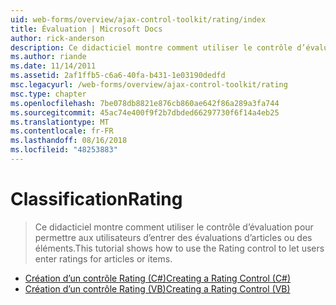 ```yaml
---
uid: web-forms/overview/ajax-control-toolkit/rating/index
title: Évaluation | Microsoft Docs
author: rick-anderson
description: Ce didacticiel montre comment utiliser le contrôle d’évaluation pour permettre aux utilisateurs d’entrer des évaluations d’articles ou des éléments.
ms.author: riande
ms.date: 11/14/2011
ms.assetid: 2af1ffb5-c6a6-40fa-b431-1e03190dedfd
msc.legacyurl: /web-forms/overview/ajax-control-toolkit/rating
msc.type: chapter
ms.openlocfilehash: 7be078db8821e876cb860ae642f86a289a3fa744
ms.sourcegitcommit: 45ac74e400f9f2b7dbded66297730f6f14a4eb25
ms.translationtype: MT
ms.contentlocale: fr-FR
ms.lasthandoff: 08/16/2018
ms.locfileid: "48253883"
---
```

<a name="rating"></a><span data-ttu-id="f13d1-103">Classification</span><span class="sxs-lookup"><span data-stu-id="f13d1-103">Rating</span></span>
====================
> <span data-ttu-id="f13d1-104">Ce didacticiel montre comment utiliser le contrôle d’évaluation pour permettre aux utilisateurs d’entrer des évaluations d’articles ou des éléments.</span><span class="sxs-lookup"><span data-stu-id="f13d1-104">This tutorial shows how to use the Rating control to let users enter ratings for articles or items.</span></span>


- [<span data-ttu-id="f13d1-105">Création d’un contrôle Rating (C#)</span><span class="sxs-lookup"><span data-stu-id="f13d1-105">Creating a Rating Control (C#)</span></span>](creating-a-rating-control-cs.md)
- [<span data-ttu-id="f13d1-106">Création d’un contrôle Rating (VB)</span><span class="sxs-lookup"><span data-stu-id="f13d1-106">Creating a Rating Control (VB)</span></span>](creating-a-rating-control-vb.md)
